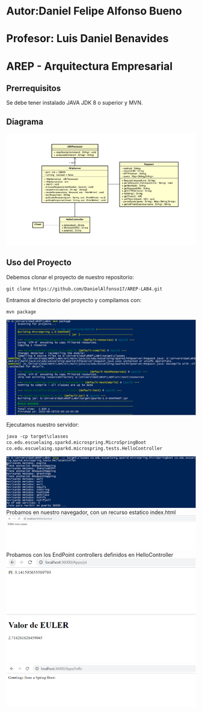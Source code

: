 # Autor:Daniel Felipe Alfonso Bueno
# Profesor: Luis Daniel Benavides
# AREP - Arquitectura Empresarial
## Prerrequisitos
Se debe tener instalado JAVA JDK 8 o superior y MVN.

## Diagrama 

![imagen](https://github.com/DanielAlfonso17/AREP-LAB4/blob/master/Pantallazos/7.PNG)
## Uso del Proyecto 
Debemos clonar el proyecto de nuestro repositorio: 
~~~
git clone https://github.com/DanielAlfonso17/AREP-LAB4.git
~~~
Entramos al directorio del proyecto y compilamos con: 
~~~
mvn package
~~~
![imagen](https://github.com/DanielAlfonso17/AREP-LAB4/blob/master/Pantallazos/1.PNG)

Ejecutamos nuestro servidor: 
~~~
java -cp target\classes co.edu.escuelaing.sparkd.microspring.MicroSpringBoot co.edu.escuelaing.sparkd.microspring.tests.HelloController
~~~
![imagen](https://github.com/DanielAlfonso17/AREP-LAB4/blob/master/Pantallazos/2.PNG)
Probamos en nuestro navegador, con un recurso estatico index.html
![imagen](https://github.com/DanielAlfonso17/AREP-LAB4/blob/master/Pantallazos/3.PNG)
Probamos con los EndPoint controllers definidos en HelloController
![imagen](https://github.com/DanielAlfonso17/AREP-LAB4/blob/master/Pantallazos/4.PNG)
![imagen](https://github.com/DanielAlfonso17/AREP-LAB4/blob/master/Pantallazos/5.PNG)
![imagen](https://github.com/DanielAlfonso17/AREP-LAB4/blob/master/Pantallazos/6.PNG)
